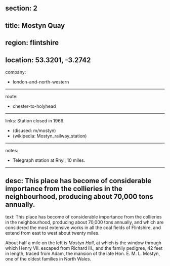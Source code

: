section: 2
----
title: Mostyn Quay
----
region: flintshire
----
location: 53.3201, -3.2742
----
company:
- london-and-north-western
----
route:
- chester-to-holyhead
----
links:
Station closed in 1966.
- (disused: m/mostyn)
- (wikipedia: Mostyn_railway_station)
----
notes:
- Telegraph station at Rhyl, 10 miles.
----
desc: This place has become of considerable importance from the collieries in the neighbourhood, producing about 70,000 tons annually.
----
text: This place has become of considerable importance from the collieries in the neighbourhood, producing about 70,000 tons annually, and which are considered the most extensive works in all the coal fields of Flintshire, and extend from east to west about twenty miles.

About half a mile on the left is *Mostyn Hall*, at which is the window through which Henry VII. escaped from Richard III., and the family pedigree, 42 feet in length, traced from Adam, the mansion of the late Hon. E. M. L. Mostyn, one of the oldest families in North Wales.
